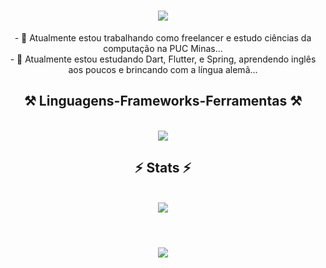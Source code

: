 <h1 align="center">
<img src="https://readme-typing-svg.herokuapp.com/?font=Righteous&size=35&center=true&vCenter=true&width=500&height=70&duration=4000&lines=olá!+👋;+me+chamo+Jhony!;" />
</h1>

<div align="center">
  - 🔭 Atualmente estou trabalhando como freelancer e estudo ciências da computação na PUC Minas...
  <br>
  - 🌱 Atualmente estou estudando Dart, Flutter, e Spring, aprendendo inglês aos poucos e brincando com a língua alemã...
</div>

<h2 align="center">⚒️ Linguagens-Frameworks-Ferramentas ⚒️</h2>
<br>
<div align="center">
  <img src="https://skillicons.dev/icons?i=react,bootstrap,html,css,vscode,github,figma,tailwind,git,typescript,java,spring,flutter,dart,sql,javascript" />
</div>

<h2 align="center">⚡ Stats ⚡</h2>
<br>
<div align="center">
  <picture>
    <source
      srcset="https://github-readme-stats.vercel.app/api?username=lcsjhonyyy&show_icons=true&theme=dark"
      media="(prefers-color-scheme: dark)"
    />
    <source
      srcset="https://github-readme-stats.vercel.app/api?username=lcsjhonyyy&show_icons=true"
      media="(prefers-color-scheme: light), (prefers-color-scheme: no-preference)"
    />
    <img src="https://github-readme-stats.vercel.app/api?username=lcsjhonyyy&show_icons=true" />
  </picture>
</div>
<br>
<h1 align="center">
<img src="https://readme-typing-svg.herokuapp.com/?font=Righteous&size=35&center=true&vCenter=true&width=500&height=70&duration=4000&lines=obrigado+pela+atenção!;" />
</h1>
